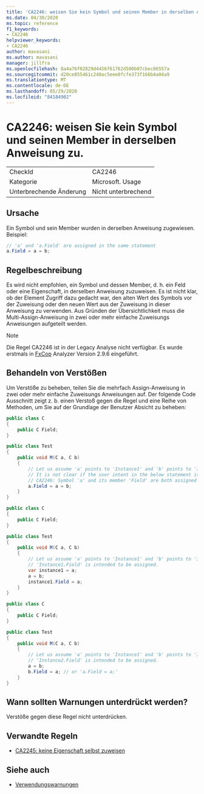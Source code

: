 ```yaml
---
title: 'CA2246: weisen Sie kein Symbol und seinen Member in derselben Anweisung zu.'
ms.date: 04/30/2020
ms.topic: reference
f1_keywords:
- CA2246
helpviewer_keywords:
- CA2246
author: mavasani
ms.author: mavasani
manager: jillfra
ms.openlocfilehash: 8a4a76f02829d4456f61762d500b07cbec86557a
ms.sourcegitcommit: d20ce855461c240ac5eee0fcfe373f166b4a04a9
ms.translationtype: MT
ms.contentlocale: de-DE
ms.lasthandoff: 05/29/2020
ms.locfileid: "84184902"
---
```

# <a name="ca2246-do-not-assign-a-symbol-and-its-member-in-the-same-statement"></a>CA2246: weisen Sie kein Symbol und seinen Member in derselben Anweisung zu.

|||
|-|-|
|CheckId|CA2246|
|Kategorie|Microsoft. Usage|
|Unterbrechende Änderung|Nicht unterbrechend|

## <a name="cause"></a>Ursache

Ein Symbol und sein Member wurden in derselben Anweisung zugewiesen. Beispiel:

```csharp
// 'a' and 'a.Field' are assigned in the same statement
a.Field = a = b;
```

## <a name="rule-description"></a>Regelbeschreibung

Es wird nicht empfohlen, ein Symbol und dessen Member, d. h. ein Feld oder eine Eigenschaft, in derselben Anweisung zuzuweisen. Es ist nicht klar, ob der Element Zugriff dazu gedacht war, den alten Wert des Symbols vor der Zuweisung oder den neuen Wert aus der Zuweisung in dieser Anweisung zu verwenden. Aus Gründen der Übersichtlichkeit muss die Multi-Assign-Anweisung in zwei oder mehr einfache Zuweisungs Anweisungen aufgeteilt werden.

> [!NOTE]
> Die Regel CA2246 ist in der Legacy Analyse nicht verfügbar. Es wurde erstmals in [FxCop](https://www.nuget.org/packages/Microsoft.CodeAnalysis.FxCopAnalyzers) Analyzer Version 2.9.6 eingeführt.

## <a name="how-to-fix-violations"></a>Behandeln von Verstößen

Um Verstöße zu beheben, teilen Sie die mehrfach Assign-Anweisung in zwei oder mehr einfache Zuweisungs Anweisungen auf. Der folgende Code Ausschnitt zeigt z. b. einen Verstoß gegen die Regel und eine Reihe von Methoden, um Sie auf der Grundlage der Benutzer Absicht zu beheben:

```csharp
public class C
{
    public C Field;
}

public class Test
{
    public void M(C a, C b)
    {
        // Let us assume 'a' points to 'Instance1' and 'b' points to 'Instance2' at the start of the method.
        // It is not clear if the user intent in the below statement is to assign to 'Instance1.Field' or 'Instance2.Field'.        
        // CA2246: Symbol 'a' and its member 'Field' are both assigned in the same statement. You are at risk of assigning the member of an unintended object.
        a.Field = a = b;
    }
}
```

```csharp
public class C
{
    public C Field;
}

public class Test
{
    public void M(C a, C b)
    {
        // Let us assume 'a' points to 'Instance1' and 'b' points to 'Instance2' at the start of the method.
        // 'Instance1.Field' is intended to be assigned.
        var instance1 = a;
        a = b;
        instance1.Field = a;
    }
}
```

```csharp
public class C
{
    public C Field;
}

public class Test
{
    public void M(C a, C b)
    {
        // Let us assume 'a' points to 'Instance1' and 'b' points to 'Instance2' at the start of the method.
        // 'Instance2.Field' is intended to be assigned.
        a = b;
        b.Field = a; // or 'a.Field = a;'
    }
}
```

## <a name="when-to-suppress-warnings"></a>Wann sollten Warnungen unterdrückt werden?

Verstöße gegen diese Regel nicht unterdrücken.

## <a name="related-rules"></a>Verwandte Regeln

- [CA2245: keine Eigenschaft selbst zuweisen](ca2245.md)

## <a name="see-also"></a>Siehe auch

- [Verwendungswarnungen](usage-warnings.md)
